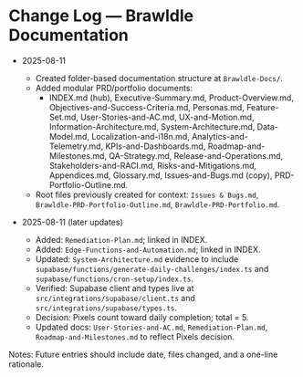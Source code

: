 # Change Log — Brawldle Documentation

- 2025-08-11
  - Created folder-based documentation structure at `Brawldle-Docs/`.
  - Added modular PRD/portfolio documents:
    - INDEX.md (hub), Executive-Summary.md, Product-Overview.md, Objectives-and-Success-Criteria.md, Personas.md,
      Feature-Set.md, User-Stories-and-AC.md, UX-and-Motion.md, Information-Architecture.md, System-Architecture.md,
      Data-Model.md, Localization-and-i18n.md, Analytics-and-Telemetry.md, KPIs-and-Dashboards.md,
      Roadmap-and-Milestones.md, QA-Strategy.md, Release-and-Operations.md, Stakeholders-and-RACI.md,
      Risks-and-Mitigations.md, Appendices.md, Glossary.md, Issues-and-Bugs.md (copy), PRD-Portfolio-Outline.md.
  - Root files previously created for context: `Issues & Bugs.md`, `Brawldle-PRD-Portfolio-Outline.md`, `Brawldle-PRD-Portfolio.md`.

- 2025-08-11 (later updates)
  - Added: `Remediation-Plan.md`; linked in INDEX.
  - Added: `Edge-Functions-and-Automation.md`; linked in INDEX.
  - Updated: `System-Architecture.md` evidence to include `supabase/functions/generate-daily-challenges/index.ts` and `supabase/functions/cron-setup/index.ts`.
  - Verified: Supabase client and types live at `src/integrations/supabase/client.ts` and `src/integrations/supabase/types.ts`.
  - Decision: Pixels count toward daily completion; total = 5.
  - Updated docs: `User-Stories-and-AC.md`, `Remediation-Plan.md`, `Roadmap-and-Milestones.md` to reflect Pixels decision.

Notes: Future entries should include date, files changed, and a one-line rationale.
